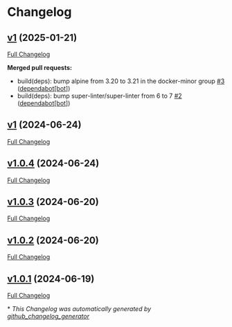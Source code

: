 # Changelog

## [v1](https://github.com/somaz94/commit-info-extractor/tree/v1) (2025-01-21)

[Full Changelog](https://github.com/somaz94/commit-info-extractor/compare/v1...v1)

**Merged pull requests:**

- build\(deps\): bump alpine from 3.20 to 3.21 in the docker-minor group [\#3](https://github.com/somaz94/commit-info-extractor/pull/3) ([dependabot[bot]](https://github.com/apps/dependabot))
- build\(deps\): bump super-linter/super-linter from 6 to 7 [\#2](https://github.com/somaz94/commit-info-extractor/pull/2) ([dependabot[bot]](https://github.com/apps/dependabot))

## [v1](https://github.com/somaz94/commit-info-extractor/tree/v1) (2024-06-24)

[Full Changelog](https://github.com/somaz94/commit-info-extractor/compare/v1.0.4...v1)

## [v1.0.4](https://github.com/somaz94/commit-info-extractor/tree/v1.0.4) (2024-06-24)

[Full Changelog](https://github.com/somaz94/commit-info-extractor/compare/v1.0.3...v1.0.4)

## [v1.0.3](https://github.com/somaz94/commit-info-extractor/tree/v1.0.3) (2024-06-20)

[Full Changelog](https://github.com/somaz94/commit-info-extractor/compare/v1.0.2...v1.0.3)

## [v1.0.2](https://github.com/somaz94/commit-info-extractor/tree/v1.0.2) (2024-06-20)

[Full Changelog](https://github.com/somaz94/commit-info-extractor/compare/v1.0.1...v1.0.2)

## [v1.0.1](https://github.com/somaz94/commit-info-extractor/tree/v1.0.1) (2024-06-19)

[Full Changelog](https://github.com/somaz94/commit-info-extractor/compare/v1.0.0...v1.0.1)



\* *This Changelog was automatically generated by [github_changelog_generator](https://github.com/github-changelog-generator/github-changelog-generator)*
